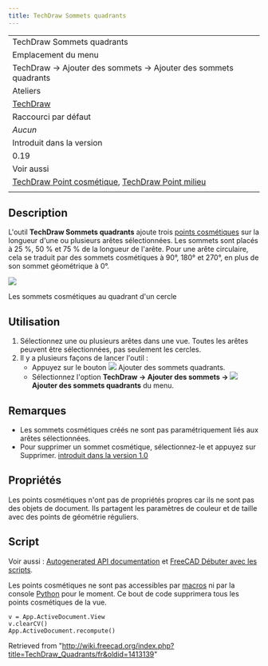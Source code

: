 ```yaml
---
title: TechDraw Sommets quadrants
---
```

|  |
| --- |
| TechDraw Sommets quadrants |
| Emplacement du menu |
| TechDraw → Ajouter des sommets → Ajouter des sommets quadrants |
| Ateliers |
| [TechDraw](/TechDraw_Workbench/fr "TechDraw Workbench/fr") |
| Raccourci par défaut |
| *Aucun* |
| Introduit dans la version |
| 0.19 |
| Voir aussi |
| [TechDraw Point cosmétique](/TechDraw_CosmeticVertex/fr "TechDraw CosmeticVertex/fr"), [TechDraw Point milieu](/TechDraw_Midpoints/fr "TechDraw Midpoints/fr") |
|  |

## Description

L'outil **TechDraw Sommets quadrants** ajoute trois [points cosmétiques](/TechDraw_CosmeticVertex/fr "TechDraw CosmeticVertex/fr") sur la longueur d'une ou plusieurs arêtes sélectionnées. Les sommets sont placés à 25 %, 50 % et 75 % de la longueur de l'arête. Pour une arête circulaire, cela se traduit par des sommets cosmétiques à 90°, 180° et 270°, en plus de son sommet géométrique à 0°.

![](/images/TechDraw_CosmeticQuadrant_Sample.png)

Les sommets cosmétiques au quadrant d'un cercle

## Utilisation

1. Sélectionnez une ou plusieurs arêtes dans une vue. Toutes les arêtes peuvent être sélectionnées, pas seulement les cercles.
2. Il y a plusieurs façons de lancer l'outil :
   * Appuyez sur le bouton ![](/images/TechDraw_Quadrants.svg) Ajouter des sommets quadrants.
   * Sélectionnez l'option **TechDraw → Ajouter des sommets → ![](/images/TechDraw_Quadrants.svg) Ajouter des sommets quadrants** du menu.

## Remarques

* Les sommets cosmétiques créés ne sont pas paramétriquement liés aux arêtes sélectionnées.
* Pour supprimer un sommet cosmétique, sélectionnez-le et appuyez sur Supprimer. [introduit dans la version 1.0](/Release_notes_1.0/fr "Release notes 1.0/fr")

## Propriétés

Les points cosmétiques n'ont pas de propriétés propres car ils ne sont pas des objets de document. Ils partagent les paramètres de couleur et de taille avec des points de géométrie réguliers.

## Script

Voir aussi : [Autogenerated API documentation](https://freecad.github.io/SourceDoc/) et [FreeCAD Débuter avec les scripts](/FreeCAD_Scripting_Basics/fr "FreeCAD Scripting Basics/fr").

Les points cosmétiques ne sont pas accessibles par [macros](/Macros/fr "Macros/fr") ni par la console [Python](/Python/fr "Python/fr") pour le moment. Ce bout de code supprimera tous les points cosmétiques de la vue.

```
v = App.ActiveDocument.View
v.clearCV()
App.ActiveDocument.recompute()

```

Retrieved from "<http://wiki.freecad.org/index.php?title=TechDraw_Quadrants/fr&oldid=1413139>"